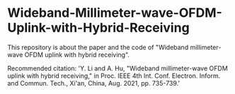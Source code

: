 # Wideband-Millimeter-wave-OFDM-Uplink-with-Hybrid-Receiving
This repository is about the paper and the code of "Wideband millimeter-wave OFDM uplink with hybrid receiving".

Recommended citation: 'Y. Li and A. Hu, "Wideband millimeter-wave OFDM uplink with hybrid receiving," in Proc. 
IEEE 4th Int. Conf. Electron. Inform. and Commun. Tech., Xi'an, China, Aug. 2021, pp. 735-739.'
